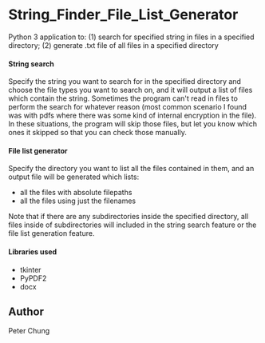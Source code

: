 # String_Finder_File_List_Generator
Python 3 application to:  (1) search for specified string in files in a specified directory; (2) generate .txt file of all files in a specified directory

#### String search
Specify the string you want to search for in the specified directory and choose the file types you want to search on, and it will output a list of files which contain the string.
Sometimes the program can't read in files to perform the search for whatever reason (most common scenario I found was with pdfs where there was some kind of internal encryption in the file).  In these situations, the program will skip those files, but let you know which ones it skipped so that you can check those manually.

#### File list generator
Specify the directory you want to list all the files contained in them, and an output file will be generated which lists:
- all the files with absolute filepaths
- all the files using just the filenames

Note that if there are any subdirectories inside the specified directory, all files inside of subdirectories will included in the string search feature or the file list generation feature.

#### Libraries used
- tkinter
- PyPDF2
- docx


## Author
Peter Chung
